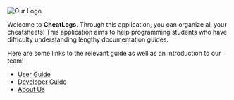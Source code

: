 ![Our Logo](https://i.ibb.co/VxzKbbz/a1.png)

Welcome to **CheatLogs**. Through this application, you can organize all your
cheatsheets! This application aims to help
programming students who have difficulty understanding lengthy documentation 
guides.

Here are some links to the relevant guide as well as an introduction to our team!

* [User Guide](UserGuide.md)
* [Developer Guide](DeveloperGuide.md)
* [About Us](AboutUs.md)
